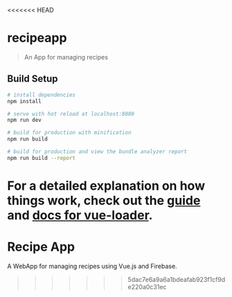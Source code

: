 <<<<<<< HEAD
# recipeapp

> An App for managing recipes

## Build Setup

``` bash
# install dependencies
npm install

# serve with hot reload at localhost:8080
npm run dev

# build for production with minification
npm run build

# build for production and view the bundle analyzer report
npm run build --report
```

For a detailed explanation on how things work, check out the [guide](http://vuejs-templates.github.io/webpack/) and [docs for vue-loader](http://vuejs.github.io/vue-loader).
=======
# Recipe App
A WebApp for managing recipes using Vue.js and Firebase.
>>>>>>> 5dac7e6a9a6a1bdeafab923f1cf9de220a0c31ec
